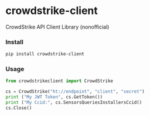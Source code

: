 # crowdstrike-client
CrowdStrike API Client Library (nonofficial)

### Install
```bash
pip install crowdstrike-client
```

### Usage
```python
from crowdstrikeclient import CrowdStrike

cs = CrowdStrike("ht://endpoint", "client", "secret")
print ("My JWT Token", cs.GetToken())
print ("My Ccid:", cs.SensorsQueriesInstallersCcid()
cs.Close()
```
